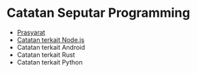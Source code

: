 # Catatan Seputar Programming

- [Prasyarat](prasyarat.md)
- [Catatan terkait Node.js](node.js/readme.md)
- Catatan terkait Android
- Catatan terkait Rust
- Catatan terkait Python

